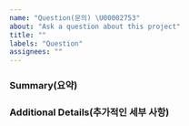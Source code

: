 ```yaml
---
name: "Question(문의) \U00002753"
about: "Ask a question about this project"
title: ""
labels: "Question"
assignees: ""
---
```


### Summary(요약)

<!-- A clear and concise summary of your question. -->

### Additional Details(추가적인 세부 사항)

<!-- Provide any additional details here. -->
